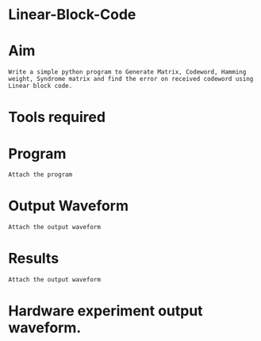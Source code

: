 # Linear-Block-Code
# Aim
```
Write a simple python program to Generate Matrix, Codeword, Hamming weight, Syndrome matrix and find the error on received codeword using Linear block code. 
```
# Tools required
# Program
```
Attach the program
```
# Output Waveform
```
Attach the output waveform
```
# Results
```
Attach the output waveform
```
# Hardware experiment output waveform.
